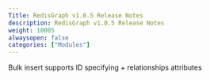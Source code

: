 ```yaml
---
Title: RedisGraph v1.0.5 Release Notes
description: RedisGraph v1.0.5 Release Notes
weight: 10005
alwaysopen: false
categories: ["Modules"]
---
```

Bulk insert supports ID specifying + relationships attributes